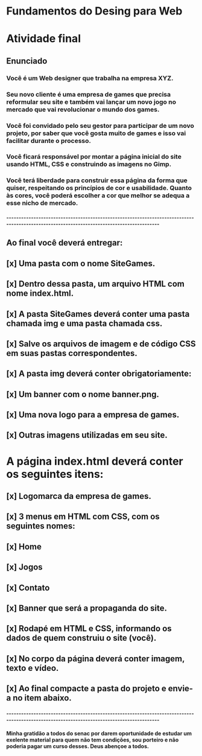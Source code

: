 # Fundamentos do Desing para Web

# Atividade final 

## Enunciado

### Você é um Web designer que trabalha na empresa XYZ.
### Seu novo cliente é uma empresa de games que precisa reformular seu site e também vai lançar um novo jogo no mercado que vai revolucionar o mundo dos games.
### Você foi convidado pelo seu gestor para participar de um novo projeto, por saber que você gosta muito de games e isso vai facilitar durante o processo.
### Você ficará responsável por montar a página inicial do site usando HTML, CSS e construindo as imagens no Gimp.
### Você terá liberdade para construir essa página da forma que quiser, respeitando os princípios de cor e usabilidade. Quanto às cores, você poderá escolher a cor que melhor se adequa a esse nicho de mercado.

#### ------------------------------------------------------------------------------------------------------------------------------------------

## Ao final você deverá entregar:

## [x] Uma pasta com o nome SiteGames.
## [x] Dentro dessa pasta, um arquivo HTML com nome index.html.
## [x] A pasta SiteGames deverá conter uma pasta chamada img e uma pasta chamada css.
## [x] Salve os arquivos de imagem e de código CSS em suas pastas correspondentes.
## [x] A pasta img deverá conter obrigatoriamente:
## [x] Um banner com o nome banner.png.
## [x] Uma nova logo para a empresa de games.
## [x] Outras imagens utilizadas em seu site.

#     A página index.html deverá conter os seguintes itens:
## [x] Logomarca da empresa de games.
## [x] 3 menus em HTML com CSS, com os seguintes nomes:
## [x] Home
## [x] Jogos
## [x] Contato
## [x] Banner que será a propaganda do site.
## [x] Rodapé em HTML e CSS, informando os dados de quem construiu o site (você).
## [x] No corpo da página deverá conter imagem, texto e vídeo.
## [x] Ao final compacte a pasta do projeto e envie-a no item abaixo.

#### ------------------------------------------------------------------------------------------------------------------------------------------

#### Minha gratidão a todos do senac por darem oportunidade de estudar um exelente material para quem não tem condições, sou porteiro e não poderia pagar um curso desses. Deus abençoe a todos.